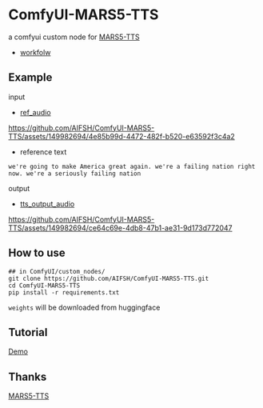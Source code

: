# ComfyUI-MARS5-TTS
a comfyui custom node for [MARS5-TTS](https://github.com/Camb-ai/MARS5-TTS)
- [workfolw](./doc/mars_uvr5_workflow.json)

## Example
input
- [ref_audio](./doc/trump.MP3)

https://github.com/AIFSH/ComfyUI-MARS5-TTS/assets/149982694/4e85b99d-4472-482f-b520-e63592f3c4a2

-  reference text

```
we're going to make America great again. we're a failing nation right now. we're a seriously failing nation
```
output
- [tts_output_audio](./doc/mars5_1719705960726329200.wav)
  
https://github.com/AIFSH/ComfyUI-MARS5-TTS/assets/149982694/ce64c69e-4db8-47b1-ae31-9d173d772047

## How to use
```
## in ComfyUI/custom_nodes/
git clone https://github.com/AIFSH/ComfyUI-MARS5-TTS.git
cd ComfyUI-MARS5-TTS
pip install -r requirements.txt
```
`weights` will be downloaded from huggingface 

## Tutorial
[Demo]()

## Thanks
[MARS5-TTS](https://github.com/Camb-ai/MARS5-TTS)
